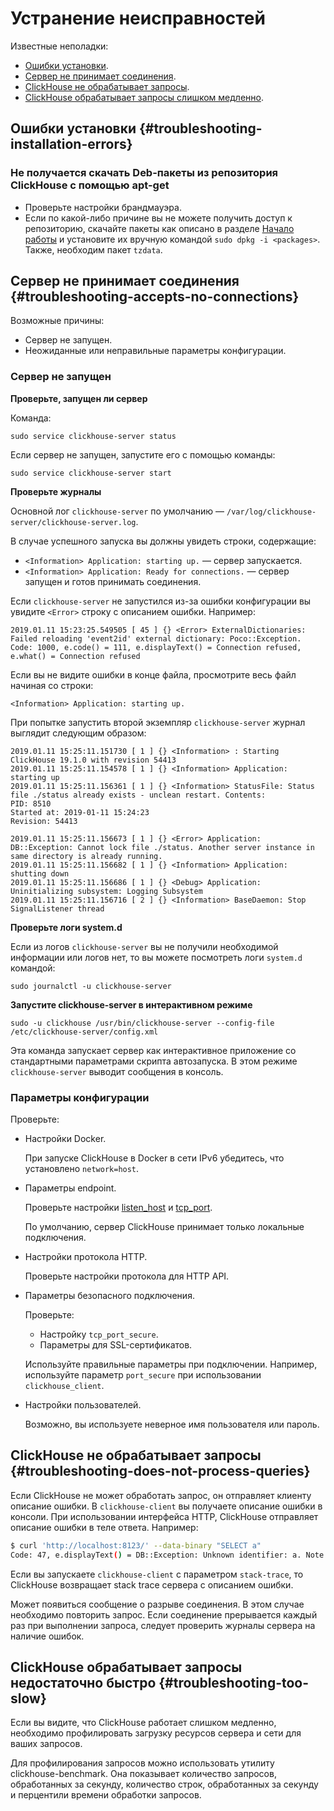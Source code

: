 # Устранение неисправностей

Известные неполадки:

- [Ошибки установки](#troubleshooting-installation-errors).
- [Сервер не принимает соединения](#troubleshooting-accepts-no-connections).
- [ClickHouse не обрабатывает запросы](#troubleshooting-does-not-process-queries).
- [ClickHouse обрабатывает запросы слишком медленно](#troubleshooting-too-slow).

## Ошибки установки {#troubleshooting-installation-errors}

### Не получается скачать Deb-пакеты из репозитория ClickHouse с помощью apt-get

- Проверьте настройки брандмауэра.
- Если по какой-либо причине вы не можете получить доступ к репозиторию, скачайте пакеты как описано в разделе [Начало работы](../getting_started/index.md) и установите их вручную командой `sudo dpkg -i <packages>`. Также, необходим пакет `tzdata`.

## Сервер не принимает соединения {#troubleshooting-accepts-no-connections}

Возможные причины:

- Сервер не запущен.
- Неожиданные или неправильные параметры конфигурации.

### Сервер не запущен

**Проверьте, запущен ли сервер**

Команда:

```
sudo service clickhouse-server status
```

Если сервер не запущен, запустите его с помощью команды:

```
sudo service clickhouse-server start
```

**Проверьте журналы**

Основной лог `clickhouse-server` по умолчанию — `/var/log/clickhouse-server/clickhouse-server.log`.

В случае успешного запуска вы должны увидеть строки, содержащие:

- `<Information> Application: starting up.` — сервер запускается.
- `<Information> Application: Ready for connections.` — сервер запущен и готов принимать соединения.

Если `clickhouse-server` не запустился из-за ошибки конфигурации вы  увидите `<Error>` строку с описанием ошибки. Например:

```
2019.01.11 15:23:25.549505 [ 45 ] {} <Error> ExternalDictionaries: Failed reloading 'event2id' external dictionary: Poco::Exception. Code: 1000, e.code() = 111, e.displayText() = Connection refused, e.what() = Connection refused
```

Если вы не видите ошибки в конце файла, просмотрите весь файл начиная со строки:

```
<Information> Application: starting up.
```

При попытке запустить второй экземпляр `clickhouse-server` журнал выглядит следующим образом:

```
2019.01.11 15:25:11.151730 [ 1 ] {} <Information> : Starting ClickHouse 19.1.0 with revision 54413
2019.01.11 15:25:11.154578 [ 1 ] {} <Information> Application: starting up
2019.01.11 15:25:11.156361 [ 1 ] {} <Information> StatusFile: Status file ./status already exists - unclean restart. Contents:
PID: 8510
Started at: 2019-01-11 15:24:23
Revision: 54413

2019.01.11 15:25:11.156673 [ 1 ] {} <Error> Application: DB::Exception: Cannot lock file ./status. Another server instance in same directory is already running.
2019.01.11 15:25:11.156682 [ 1 ] {} <Information> Application: shutting down
2019.01.11 15:25:11.156686 [ 1 ] {} <Debug> Application: Uninitializing subsystem: Logging Subsystem
2019.01.11 15:25:11.156716 [ 2 ] {} <Information> BaseDaemon: Stop SignalListener thread
```

**Проверьте логи system.d**

Если из логов `clickhouse-server` вы не получили необходимой информации или логов нет, то вы можете посмотреть логи `system.d` командой:

```
sudo journalctl -u clickhouse-server
```

**Запустите clickhouse-server в интерактивном режиме**

```
sudo -u clickhouse /usr/bin/clickhouse-server --config-file /etc/clickhouse-server/config.xml
```

Эта команда запускает сервер как интерактивное приложение со стандартными параметрами скрипта автозапуска. В этом режиме `clickhouse-server` выводит сообщения в консоль.

### Параметры конфигурации

Проверьте:

- Настройки Docker.

    При запуске ClickHouse в Docker в сети IPv6 убедитесь, что установлено `network=host`.

- Параметры endpoint.

    Проверьте настройки [listen_host](server_settings/settings.md#server_settings-listen_host) и [tcp_port](server_settings/settings.md#server_settings-tcp_port).

    По умолчанию, сервер ClickHouse принимает только локальные подключения.

- Настройки протокола HTTP.

    Проверьте настройки протокола для HTTP API.

- Параметры безопасного подключения.

    Проверьте:

    - Настройку `tcp_port_secure`.
    - Параметры для SSL-сертификатов.

     Используйте правильные параметры при подключении. Например, используйте параметр `port_secure` при использовании `clickhouse_client`.

- Настройки пользователей.

    Возможно, вы используете неверное имя пользователя или пароль.

## ClickHouse не обрабатывает запросы {#troubleshooting-does-not-process-queries}

Если ClickHouse не может обработать запрос, он отправляет клиенту описание ошибки. В `clickhouse-client` вы получаете описание ошибки в консоли. При использовании интерфейса HTTP, ClickHouse отправляет описание ошибки в теле ответа. Например:

```bash
$ curl 'http://localhost:8123/' --data-binary "SELECT a"
Code: 47, e.displayText() = DB::Exception: Unknown identifier: a. Note that there is no tables (FROM clause) in your query, context: required_names: 'a' source_tables: table_aliases: private_aliases: column_aliases: public_columns: 'a' masked_columns: array_join_columns: source_columns: , e.what() = DB::Exception
```

Если вы запускаете `clickhouse-client` c параметром `stack-trace`, то ClickHouse возвращает stack trace сервера с описанием ошибки.

Может появиться сообщение о разрыве соединения. В этом случае необходимо повторить запрос. Если соединение прерывается каждый раз при выполнении запроса, следует проверить журналы сервера на наличие ошибок.

## ClickHouse обрабатывает запросы недостаточно быстро {#troubleshooting-too-slow}

Если вы видите, что ClickHouse работает слишком медленно, необходимо профилировать загрузку ресурсов сервера и сети для ваших запросов.

Для профилирования запросов можно использовать утилиту clickhouse-benchmark. Она показывает количество запросов, обработанных за секунду, количество строк, обработанных за секунду и перцентили времени обработки запросов.
